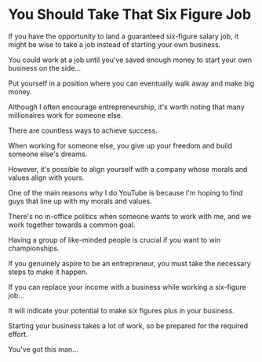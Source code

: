 # You Should Take That Six Figure Job

If you have the opportunity to land a guaranteed six-figure salary job, it might be wise to take a job instead of starting your own business.

You could work at a job until you've saved enough money to start your own business on the side...

Put yourself in a position where you can eventually walk away and make big money.

Although I often encourage entrepreneurship, it's worth noting that many millionaires work for someone else.

There are countless ways to achieve success.

When working for someone else, you give up your freedom and build someone else's dreams.

However, it's possible to align yourself with a company whose morals and values align with yours.

One of the main reasons why I do YouTube is because I'm hoping to find guys that line up with my morals and values.

There's no in-office politics when someone wants to work with me, and we work together towards a common goal.

Having a group of like-minded people is crucial if you want to win championships.

If you genuinely aspire to be an entrepreneur, you must take the necessary steps to make it happen.

If you can replace your income with a business while working a six-figure job...

It will indicate your potential to make six figures plus in your business.

Starting your business takes a lot of work, so be prepared for the required effort.

You've got this man...
